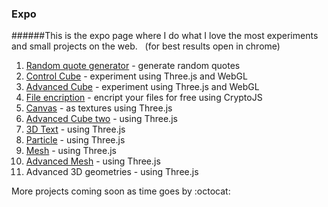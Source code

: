 ### Expo
######This is the expo page where I do what I love the most experiments and small projects on the web. &nbsp; (for best results open in chrome)
<ol>
<li> <a href="http://rgq.bitballoon.com/" target="_blank"> Random quote generator</a> - generate random quotes </li>
<li> <a href="http://controlcube.bitballoon.com/" target="_blank"> Control Cube</a> - experiment using Three.js and WebGL </li>
<li> <a href="http://advancedcube.bitballoon.com/" target="_blank"> Advanced Cube</a> - experiment using Three.js and WebGL </li>
<li> <a href="http://fileencription.bitballoon.com/" target="_blank"> File encription</a> - encript your files for free using CryptoJS </li>
<li> <a href="http://canvas.bitballoon.com/" target="_blank"> Canvas</a> - as textures using Three.js  </li>
<li> <a href="http://advcubtwo.bitballoon.com/" target="_blank"> Advanced Cube two</a> - using Three.js </li>
<li> <a href="http://3dtext.bitballoon.com/" target="_blank">3D Text</a> - using Three.js </li>
<li> <a href="http://particle.bitballoon.com/" target="_blank"> Particle</a> - using Three.js  </li> 
<li><a href="http://mesh.bitballoon.com/" target="_blank"> Mesh</a> - using Three.js  </li>  
<li><a href="http://advancedmesh.bitballoon.com/" target="_blank"> Advanced Mesh</a> - using Three.js  </li> 
<li><a> Advanced 3D geometries</a> - using Three.js  </li> 
</ol>
More projects coming soon as time goes by :octocat:
